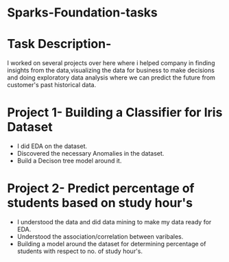 # Sparks-Foundation-tasks

# Task Description- 
I worked on several projects over here where i helped company in finding insights from the data,visualizing the data for business to make decisions and doing exploratory 
data analysis where we can predict the future from customer's past historical data.

# Project 1- Building a Classifier for Iris Dataset
* I did EDA on the dataset.
* Discovered the necessary Anomalies in the dataset.
* Build a Decison tree model around it.

# Project 2- Predict percentage of students based on study hour's
* I understood the data and did data mining to make my data ready for EDA.
* Understood the association/correlation between varibales.
* Building a model around the dataset for determining percentage of students with respect to no. of study hour's.
